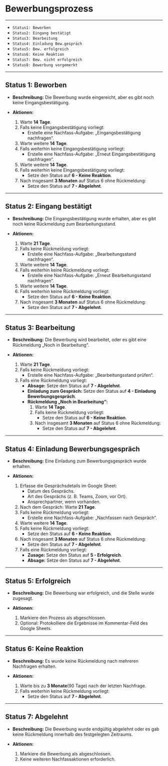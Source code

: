 # Bewerbungsprozess

---

- `Status1: Beworben`
- `Status2: Eingang bestätigt`
- `Status3: Bearbeitung`
- `Status4: Einladung Bew.gespräch`
- `Status5: Bew. erfolgreich`
- `Status6: Keine Reaktion`
- `Status7: Bew. nicht erfolgreich`
- `Status8: Bewerbung vorgemerkt`

---

## **Status 1: Beworben**

- **Beschreibung:** Die Bewerbung wurde eingereicht, aber es gibt noch keine Eingangsbestätigung.

- **Aktionen:**

  1. Warte **14 Tage**.
  2. Falls keine Eingangsbestätigung vorliegt:
     - Erstelle eine Nachfass-Aufgabe: „Eingangsbestätigung nachfragen“.
  3. Warte weitere **14 Tage**.
  4. Falls weiterhin keine Eingangsbestätigung vorliegt:
     - Erstelle eine Nachfass-Aufgabe: „Erneut Eingangsbestätigung nachfragen“.
  5. Warte weitere **14 Tage**.
  6. Falls weiterhin keine Eingangsbestätigung vorliegt:
     - Setze den Status auf **6 - Keine Reaktion**.
  7. Nach insgesamt **3 Monaten** auf Status 6 ohne Rückmeldung:
     - Setze den Status auf **7 - Abgelehnt**.

---

## **Status 2: Eingang bestätigt**

- **Beschreibung:** Die Eingangsbestätigung wurde erhalten, aber es gibt noch keine Rückmeldung zum Bearbeitungsstand.

- **Aktionen:**

  1. Warte **21 Tage**.
  2. Falls keine Rückmeldung vorliegt:
     - Erstelle eine Nachfass-Aufgabe: „Bearbeitungsstand nachfragen“.
  3. Warte weitere **14 Tage**.
  4. Falls weiterhin keine Rückmeldung vorliegt:
     - Erstelle eine Nachfass-Aufgabe: „Erneut Bearbeitungsstand nachfragen“.
  5. Warte weitere **14 Tage**.
  6. Falls weiterhin keine Rückmeldung vorliegt:
     - Setze den Status auf **6 - Keine Reaktion**.
  7. Nach insgesamt **3 Monaten** auf Status 6 ohne Rückmeldung:
     - Setze den Status auf **7 - Abgelehnt**.

---

## **Status 3: Bearbeitung**

- **Beschreibung:** Die Bewerbung wird bearbeitet, oder es gibt eine Rückmeldung „Noch in Bearbeitung“.

- **Aktionen:**

  1. Warte **21 Tage**.
  2. Falls keine Rückmeldung vorliegt:
     - Erstelle eine Nachfass-Aufgabe: „Bearbeitungsstand prüfen“.
  3. Falls eine Rückmeldung vorliegt:
     - **Absage:** Setze den Status auf **7 - Abgelehnt**.
     - **Einladung zum Gespräch:** Setze den Status auf **4 - Einladung Bewerbungsgespräch**.
     - **Rückmeldung „Noch in Bearbeitung“:**
       1. Warte **14 Tage**.
       2. Falls keine Rückmeldung vorliegt:
          - Setze den Status auf **6 - Keine Reaktion**.
       3. Nach insgesamt **3 Monaten** auf Status 6 ohne Rückmeldung:
          - Setze den Status auf **7 - Abgelehnt**.

---

## **Status 4: Einladung Bewerbungsgespräch**

- **Beschreibung:** Eine Einladung zum Bewerbungsgespräch wurde erhalten.

- **Aktionen:**

  1. Erfasse die Gesprächsdetails im Google Sheet:
     - Datum des Gesprächs.
     - Art des Gesprächs (z. B. Teams, Zoom, vor Ort).
     - Ansprechpartner, wenn vorhanden.
  2. Nach dem Gespräch: Warte **21 Tage**.
  3. Falls keine Rückmeldung vorliegt:
     - Erstelle eine Nachfass-Aufgabe: „Nachfassen nach Gespräch“.
  4. Warte weitere **14 Tage**.
  5. Falls keine Rückmeldung vorliegt:
     - Setze den Status auf **6 - Keine Reaktion**.
  6. Nach insgesamt **3 Monaten** auf Status 6 ohne Rückmeldung:
     - Setze den Status auf **7 - Abgelehnt**.
  7. Falls eine Rückmeldung vorliegt:
     - **Zusage:** Setze den Status auf **5 - Erfolgreich**.
     - **Absage:** Setze den Status auf **7 - Abgelehnt**.

---

## **Status 5: Erfolgreich**

- **Beschreibung:** Die Bewerbung war erfolgreich, und die Stelle wurde zugesagt.

- **Aktionen:**

  1. Markiere den Prozess als abgeschlossen.
  2. Optional: Protokolliere die Ergebnisse im Kommentar-Feld des Google Sheets.

---

## **Status 6: Keine Reaktion**

- **Beschreibung:** Es wurde keine Rückmeldung nach mehreren Nachfragen erhalten.

- **Aktionen:**

  1. Warte bis zu **3 Monate**(90 Tage) nach der letzten Nachfrage.
  2. Falls weiterhin keine Rückmeldung vorliegt:
     - Setze den Status auf **7 - Abgelehnt**.

---

## **Status 7: Abgelehnt**

- **Beschreibung:** Die Bewerbung wurde endgültig abgelehnt oder es gab keine Rückmeldung innerhalb des festgelegten Zeitraums.

- **Aktionen:**

  1. Markiere die Bewerbung als abgeschlossen.
  2. Keine weiteren Nachfassaktionen erforderlich.
